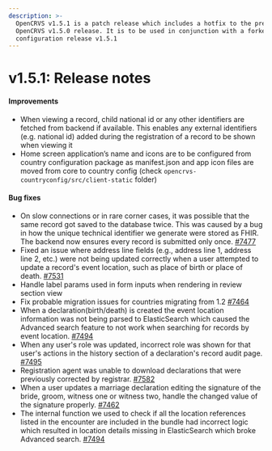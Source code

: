 ```yaml
---
description: >-
  OpenCRVS v1.5.1 is a patch release which includes a hotfix to the previous
  OpenCRVS v1.5.0 release. It is to be used in conjunction with a forked country
  configuration release v1.5.1
---
```


# v1.5.1: Release notes

#### Improvements

* When viewing a record, child national id or any other identifiers are fetched from backend if available. This enables any external identifiers (e.g. national id) added during the registration of a record to be shown when viewing it
* Home screen application’s name and icons are to be configured from country configuration package as manifest.json and app icon files are moved from core to country config (check `opencrvs-countryconfig/src/client-static` folder)

#### Bug fixes

* On slow connections or in rare corner cases, it was possible that the same record got saved to the database twice. This was caused by a bug in how the unique technical identifier we generate were stored as FHIR. The backend now ensures every record is submitted only once. [#7477](https://github.com/opencrvs/opencrvs-core/issues/7477)
* Fixed an issue where address line fields (e.g., address line 1, address line 2, etc.) were not being updated correctly when a user attempted to update a record's event location, such as place of birth or place of death. [#7531](https://github.com/opencrvs/opencrvs-core/issues/7531)
* Handle label params used in form inputs when rendering in review section view
* Fix probable migration issues for countries migrating from 1.2 [#7464](https://github.com/opencrvs/opencrvs-core/issues/7464)
* When a declaration(birth/death) is created the event location information was not being parsed to ElasticSearch which caused the Advanced search feature to not work when searching for records by event location. [#7494](https://github.com/opencrvs/opencrvs-core/issues/7494)
* When any user's role was updated, incorrect role was shown for that user's actions in the history section of a declaration's record audit page. [#7495](https://github.com/opencrvs/opencrvs-core/issues/7495)
* Registration agent was unable to download declarations that were previously corrected by registrar. [#7582](https://github.com/opencrvs/opencrvs-core/issues/7582)
* When a user updates a marriage declaration editing the signature of the bride, groom, witness one or witness two, handle the changed value of the signature properly. [#7462](https://github.com/opencrvs/opencrvs-core/issues/7462)
* The internal function we used to check if all the location references listed in the encounter are included in the bundle had incorrect logic which resulted in location details missing in ElasticSearch which broke Advanced search. [#7494](https://github.com/opencrvs/opencrvs-core/issues/7494)



